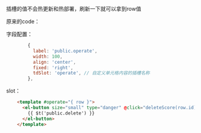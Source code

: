 
插槽的值不会热更新和热部署，刷新一下就可以拿到row值

原来的code：

字段配置：

```js
        {
          label: 'public.operate',
          width: 100,
          align: 'center',
          fixed: 'right',
          tdSlot: 'operate', // 自定义单元格内容的插槽名称
        },
```

slot：

```html
    <template #operate="{ row }">
      <el-button size="small" type="danger" @click="deleteScore(row.id)">
        {{ $t('public.delete') }}
      </el-button>
    </template>
```

